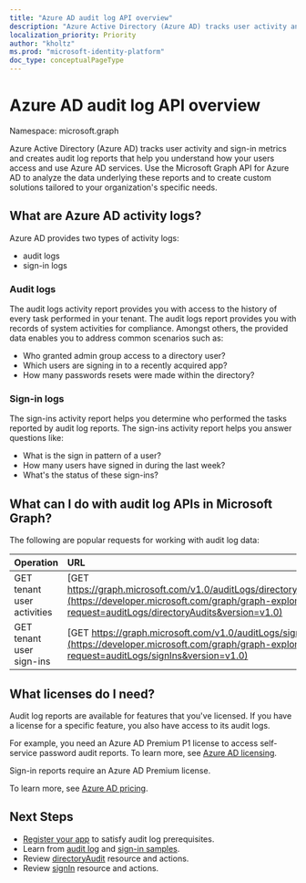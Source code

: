 ```yaml
---
title: "Azure AD audit log API overview"
description: "Azure Active Directory (Azure AD) tracks user activity and sign-in metrics and creates audit log reports that help you understand how your users access and use Azure AD services."
localization_priority: Priority
author: "kholtz"
ms.prod: "microsoft-identity-platform"
doc_type: conceptualPageType
---
```


# Azure AD audit log API overview

Namespace: microsoft.graph

Azure Active Directory (Azure AD) tracks user activity and sign-in metrics and creates audit log reports that help you understand how your users access and use Azure AD services. Use the Microsoft Graph API for Azure AD to analyze the data underlying these reports and to create custom solutions tailored to your organization's specific needs.

## What are Azure AD activity logs?

Azure AD provides two types of activity logs:

- audit logs
- sign-in logs

### Audit logs

The audit logs activity report provides you with access to the history of every task performed in your tenant. The audit logs report provides you with records of system activities for compliance. Amongst others, the provided data enables you to address common scenarios such as:

- Who granted admin group access to a directory user?
- Which users are signing in to a recently acquired app?
- How many passwords resets were made within the directory?

### Sign-in logs

The sign-ins activity report helps you determine who performed the tasks reported by audit log reports. The sign-ins activity report helps you answer questions like:

- What is the sign in pattern of a user?
- How many users have signed in during the last week?
- What's the status of these sign-ins?

## What can I do with audit log APIs in Microsoft Graph?

The following are popular requests for working with audit log data:

Operation | URL
:----------|:----
GET tenant user activities | [GET https://graph.microsoft.com/v1.0/auditLogs/directoryAudits](https://developer.microsoft.com/graph/graph-explorer?request=auditLogs/directoryAudits&version=v1.0)
GET tenant user sign-ins | [GET https://graph.microsoft.com/v1.0/auditLogs/signIns](https://developer.microsoft.com/graph/graph-explorer?request=auditLogs/signIns&version=v1.0)

## What licenses do I need?

Audit log reports are available for features that you've licensed.  If you have a license for a specific feature, you also have access to its audit logs.

For example, you need an Azure AD Premium P1 license to access self-service password audit reports.  To learn more, see [Azure AD licensing](https://azure.microsoft.com/pricing/details/active-directory/).

Sign-in reports require an Azure AD Premium license.

To learn more, see [Azure AD pricing](https://azure.microsoft.com/pricing/details/active-directory/).

## Next Steps

- [Register your app](https://docs.microsoft.com/azure/active-directory/active-directory-reporting-api-prerequisites-azure-portal) to satisfy audit log prerequisites. 
- Learn from [audit log](https://docs.microsoft.com/azure/active-directory/active-directory-reporting-api-audit-samples) and [sign-in samples](https://docs.microsoft.com/azure/active-directory/active-directory-reporting-api-sign-in-activity-samples).  
- Review [directoryAudit](directoryaudit.md) resource and actions.
- Review [signIn](signin.md) resource and actions. 
<!--
{
  "type": "#page.annotation",
  "suppressions": [
    "Error: /api-reference/beta/resources/azure-ad-auditlog-overview.md:\r\n      Exception processing links.\r\n    System.ArgumentException: Link Definition was null. Link text: !INCLUDE [beta-disclaimer](../../includes/beta-disclaimer.md)\r\n      at ApiDoctor.Validation.DocFile.get_LinkDestinations()\r\n      at ApiDoctor.Validation.DocSet.ValidateLinks(Boolean includeWarnings, String[] relativePathForFiles, IssueLogger issues, Boolean requireFilenameCaseMatch, Boolean printOrphanedFiles)"
  ]
}
-->

